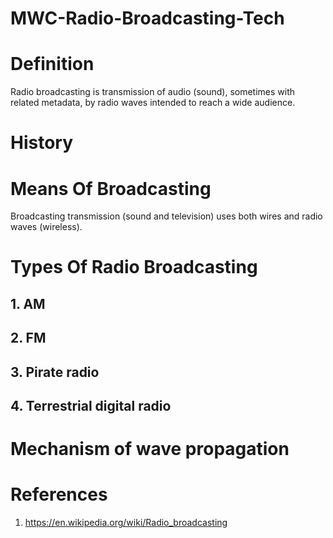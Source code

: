 # MWC-Radio-Broadcasting-Tech

# Definition
Radio broadcasting is transmission of audio (sound), sometimes with related metadata, by radio waves intended to reach a wide audience.

# History

# Means Of Broadcasting
Broadcasting transmission (sound and television) uses both wires and radio waves (wireless).

# Types Of Radio Broadcasting
## 1. AM

## 2. FM

## 3. Pirate radio

## 4. Terrestrial digital radio

# Mechanism of wave propagation


# References
1. https://en.wikipedia.org/wiki/Radio_broadcasting

